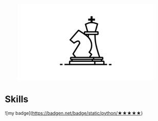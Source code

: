 <figure>
    <p align="center">
    <img src="docs/pics/logo.gif" alt="drawing" width="600"/>
    </p>
  <figcaption align = "center"></figcaption>
</figure>

# Skills
!\[my badge\](https://badgen.net/badge/static/python/★★★★★)